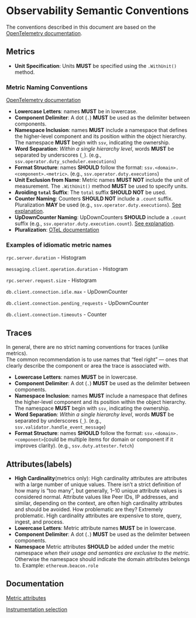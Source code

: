 # Observability Semantic Conventions

The conventions described in this document are based on the [OpenTelemetry documentation](https://opentelemetry.io/docs/).

## Metrics

- **Unit Specification**: Units **MUST** be specified using the `.WithUnit()` method.

### Metric Naming Conventions
[OpenTelemetry documentation](https://opentelemetry.io/docs/specs/semconv/general/metrics)

- **Lowercase Letters**: names **MUST** be in lowercase.
- **Component Delimiter**: A dot (`.`) **MUST** be used as the delimiter between components.
- **Namespace Inclusion**: names **MUST** include a namespace that defines the higher-level component and its position within the object hierarchy. The namespace **MUST** begin with `ssv`, indicating the ownership.
- **Word Separation**: _Within a single hierarchy level_, words **MUST** be separated by underscores (`_`). (e.g., `ssv.operator.duty_scheduler.executions`)
- **Format Structure**: names **SHOULD** follow the format: `ssv.<domain>.<component>.<metric>`. (e.g., `ssv.operator.duty.executions`)
- **Unit Exclusion from Name**: Metric names **MUST NOT** include the unit of measurement. The `.WithUnit()` method **MUST** be used to specify units.
- **Avoiding `total` Suffix**: The `total` suffix **SHOULD NOT** be used.
- **Counter Naming**: Counters **SHOULD NOT** include a `.count` suffix. Pluralization **MAY** be used (e.g., `ssv.operator.duty.executions`). [See explanation](https://github.com/open-telemetry/opentelemetry-specification/issues/3457).
- **UpDownCounter Naming**: UpDownCounters **SHOULD** include a `.count` suffix (e.g., `ssv.operator.duty.execution.count`). [See explanation](https://github.com/open-telemetry/opentelemetry-specification/issues/3457).
- **Pluralization**: [OTeL documentation](https://opentelemetry.io/docs/specs/semconv/general/metrics/#pluralization)

### Examples of idiomatic metric names

`rpc.server.duration` - Histogram

`messaging.client.operation.duration` - Histogram

`rpc.server.request.size` - Histogram

`db.client.connection.idle.max` - UpDownCounter

`db.client.connection.pending_requests` - UpDownCounter

`db.client.connection.timeouts` - Counter

## Traces

In general, there are no strict naming conventions for traces (unlike metrics).  
The common recommendation is to use names that “feel right” — ones that clearly describe the component or area the trace is associated with.

- **Lowercase Letters**: names **MUST** be in lowercase.
- **Component Delimiter**: A dot (`.`) **MUST** be used as the delimiter between components.
- **Namespace Inclusion**: names **MUST** include a namespace that defines the higher-level component and its position within the object hierarchy. The namespace **MUST** begin with `ssv`, indicating the ownership.
- **Word Separation**: _Within a single hierarchy level_, words **MUST** be separated by underscores (`_`). (e.g., `ssv.validator.handle_event_message`)
- **Format Structure**: names **SHOULD** follow the format: `ssv.<domain>.<component>`(could be multiple items for domain or component if it improves clarity). (e.g., `ssv.duty.attester.fetch`)

## Attributes(labels)

- **High Cardinality**(metrics only): High cardinality attributes are attributes with a large number of unique values. There isn’t a strict definition of how many is “too many”, but generally, 1–10 unique attribute values is considered normal. Attribute values like Peer IDs, IP addresses, and similar, depending on the context, are often high cardinality attributes and should be avoided. How problematic are they? Extremely problematic. High cardinality attributes are expensive to store, query, ingest, and process.
- **Lowercase Letters**: Metric attribute names **MUST** be in lowercase.
- **Component Delimiter**: A dot (`.`) **MUST** be used as the delimiter between components.
- **Namespace** Metric attributes **SHOULD** be added under the metric namespace _when their usage and semantics are exclusive to the metric._ Otherwise the namespace should indicate the domain attributes belongs to. Example: `ethereum.beacon.role`

## Documentation
[Metric attributes](https://opentelemetry.io/docs/specs/semconv/general/metrics/#metric-attributes)

[Instrumentation selection](https://opentelemetry.io/docs/specs/otel/metrics/supplementary-guidelines/#guidelines-for-instrumentation-library-authors)  
